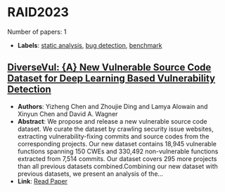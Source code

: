 # RAID2023

Number of papers: 1

- **Labels**: [static analysis](../../labels/static_analysis.md), [bug detection](../../labels/bug_detection.md), [benchmark](../../labels/benchmark.md)

## [DiverseVul: {A} New Vulnerable Source Code Dataset for Deep Learning Based Vulnerability Detection](paper_1.md)
- **Authors**: Yizheng Chen and Zhoujie Ding and Lamya Alowain and Xinyun Chen and David A. Wagner
- **Abstract**: We propose and release a new vulnerable source code dataset. We curate the dataset by crawling security issue websites, extracting vulnerability-fixing commits and source codes from the corresponding projects. Our new dataset contains 18,945 vulnerable functions spanning 150 CWEs and 330,492 non-vulnerable functions extracted from 7,514 commits. Our dataset covers 295 more projects than all previous datasets combined.Combining our new dataset with previous datasets, we present an analysis of the...
- **Link**: [Read Paper](https://doi.org/10.1145/3607199.3607242)
